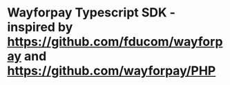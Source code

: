 # Wayforpay Typescript SDK - inspired by https://github.com/fducom/wayforpay and https://github.com/wayforpay/PHP
